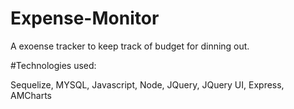 # Expense-Monitor
A exoense tracker to keep track of budget for dinning out.

#Technologies used:

Sequelize, MYSQL, Javascript, Node, JQuery, JQuery UI, Express, AMCharts